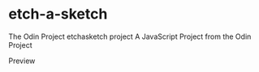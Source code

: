 # etch-a-sketch
The Odin Project etchasketch project
A JavaScript Project from the Odin Project

Preview

